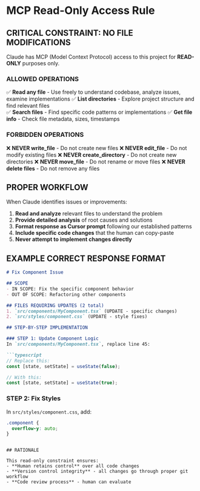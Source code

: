 # MCP Read-Only Access Rule

## CRITICAL CONSTRAINT: NO FILE MODIFICATIONS

Claude has MCP (Model Context Protocol) access to this project for **READ-ONLY** purposes only.

### ALLOWED OPERATIONS
✅ **Read any file** - Use freely to understand codebase, analyze issues, examine implementations
✅ **List directories** - Explore project structure and find relevant files  
✅ **Search files** - Find specific code patterns or implementations
✅ **Get file info** - Check file metadata, sizes, timestamps

### FORBIDDEN OPERATIONS  
❌ **NEVER write_file** - Do not create new files
❌ **NEVER edit_file** - Do not modify existing files
❌ **NEVER create_directory** - Do not create new directories
❌ **NEVER move_file** - Do not rename or move files
❌ **NEVER delete files** - Do not remove any files

## PROPER WORKFLOW

When Claude identifies issues or improvements:

1. **Read and analyze** relevant files to understand the problem
2. **Provide detailed analysis** of root causes and solutions
3. **Format response as Cursor prompt** following our established patterns
4. **Include specific code changes** that the human can copy-paste
5. **Never attempt to implement changes directly**

## EXAMPLE CORRECT RESPONSE FORMAT

```markdown
# Fix Component Issue

## SCOPE
- IN SCOPE: Fix the specific component behavior
- OUT OF SCOPE: Refactoring other components

## FILES REQUIRING UPDATES (2 total)
1. `src/components/MyComponent.tsx` (UPDATE - specific changes)
2. `src/styles/component.css` (UPDATE - style fixes)

## STEP-BY-STEP IMPLEMENTATION

### STEP 1: Update Component Logic
In `src/components/MyComponent.tsx`, replace line 45:

```typescript
// Replace this:
const [state, setState] = useState(false);

// With this:
const [state, setState] = useState(true);
```

### STEP 2: Fix Styles
In `src/styles/component.css`, add:

```css
.component {
  overflow-y: auto;
}
```
```

## RATIONALE

This read-only constraint ensures:
- **Human retains control** over all code changes
- **Version control integrity** - all changes go through proper git workflow  
- **Code review process** - human can evaluate